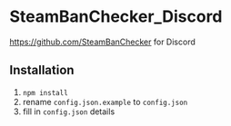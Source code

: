# SteamBanChecker_Discord
https://github.com/SteamBanChecker for Discord

## Installation
1. `npm install`
2. rename `config.json.example` to `config.json`
3. fill in `config.json` details